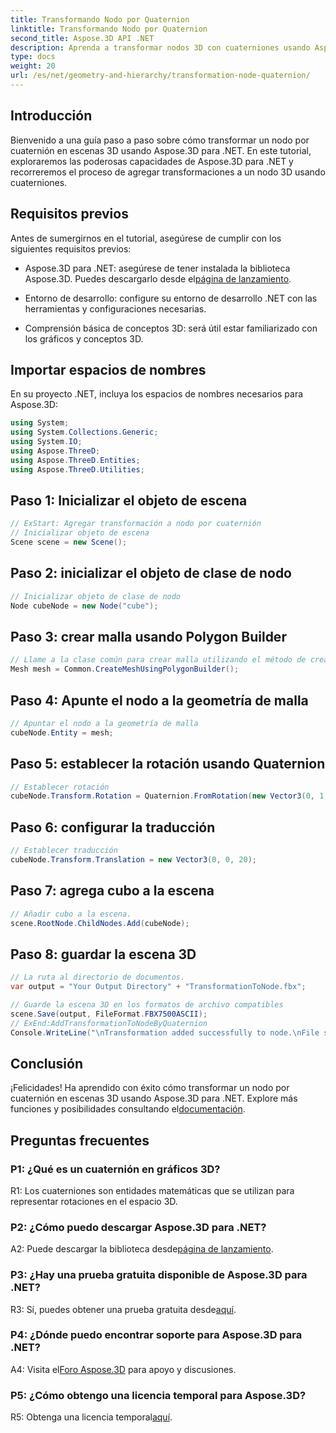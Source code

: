 ```yaml
---
title: Transformando Nodo por Quaternion
linktitle: Transformando Nodo por Quaternion
second_title: Aspose.3D API .NET
description: Aprenda a transformar nodos 3D con cuaterniones usando Aspose.3D para .NET. Guía paso a paso para principiantes.
type: docs
weight: 20
url: /es/net/geometry-and-hierarchy/transformation-node-quaternion/
---
```

## Introducción

Bienvenido a una guía paso a paso sobre cómo transformar un nodo por cuaternión en escenas 3D usando Aspose.3D para .NET. En este tutorial, exploraremos las poderosas capacidades de Aspose.3D para .NET y recorreremos el proceso de agregar transformaciones a un nodo 3D usando cuaterniones.

## Requisitos previos

Antes de sumergirnos en el tutorial, asegúrese de cumplir con los siguientes requisitos previos:

-  Aspose.3D para .NET: asegúrese de tener instalada la biblioteca Aspose.3D. Puedes descargarlo desde el[página de lanzamiento](https://releases.aspose.com/3d/net/).

- Entorno de desarrollo: configure su entorno de desarrollo .NET con las herramientas y configuraciones necesarias.

- Comprensión básica de conceptos 3D: será útil estar familiarizado con los gráficos y conceptos 3D.

## Importar espacios de nombres

En su proyecto .NET, incluya los espacios de nombres necesarios para Aspose.3D:

```csharp
using System;
using System.Collections.Generic;
using System.IO;
using Aspose.ThreeD;
using Aspose.ThreeD.Entities;
using Aspose.ThreeD.Utilities;
```

## Paso 1: Inicializar el objeto de escena

```csharp
// ExStart: Agregar transformación a nodo por cuaternión
// Inicializar objeto de escena
Scene scene = new Scene();
```

## Paso 2: inicializar el objeto de clase de nodo

```csharp
// Inicializar objeto de clase de nodo
Node cubeNode = new Node("cube");
```

## Paso 3: crear malla usando Polygon Builder

```csharp
// Llame a la clase común para crear malla utilizando el método de creación de polígonos para establecer una instancia de malla
Mesh mesh = Common.CreateMeshUsingPolygonBuilder();
```

## Paso 4: Apunte el nodo a la geometría de malla

```csharp
// Apuntar el nodo a la geometría de malla
cubeNode.Entity = mesh;
```

## Paso 5: establecer la rotación usando Quaternion

```csharp
// Establecer rotación
cubeNode.Transform.Rotation = Quaternion.FromRotation(new Vector3(0, 1, 0), new Vector3(0.3, 0.5, 0.1));            
```

## Paso 6: configurar la traducción

```csharp
// Establecer traducción
cubeNode.Transform.Translation = new Vector3(0, 0, 20);            
```

## Paso 7: agrega cubo a la escena

```csharp
// Añadir cubo a la escena.
scene.RootNode.ChildNodes.Add(cubeNode);
```

## Paso 8: guardar la escena 3D

```csharp
// La ruta al directorio de documentos.
var output = "Your Output Directory" + "TransformationToNode.fbx";

// Guarde la escena 3D en los formatos de archivo compatibles
scene.Save(output, FileFormat.FBX7500ASCII);
// ExEnd:AddTransformationToNodeByQuaternion
Console.WriteLine("\nTransformation added successfully to node.\nFile saved at " + output);
```

## Conclusión

 ¡Felicidades! Ha aprendido con éxito cómo transformar un nodo por cuaternión en escenas 3D usando Aspose.3D para .NET. Explore más funciones y posibilidades consultando el[documentación](https://reference.aspose.com/3d/net/).

## Preguntas frecuentes

### P1: ¿Qué es un cuaternión en gráficos 3D?

R1: Los cuaterniones son entidades matemáticas que se utilizan para representar rotaciones en el espacio 3D.

### P2: ¿Cómo puedo descargar Aspose.3D para .NET?

 A2: Puede descargar la biblioteca desde[página de lanzamiento](https://releases.aspose.com/3d/net/).

### P3: ¿Hay una prueba gratuita disponible de Aspose.3D para .NET?

 R3: Sí, puedes obtener una prueba gratuita desde[aquí](https://releases.aspose.com/).

### P4: ¿Dónde puedo encontrar soporte para Aspose.3D para .NET?

 A4: Visita el[Foro Aspose.3D](https://forum.aspose.com/c/3d/18) para apoyo y discusiones.

### P5: ¿Cómo obtengo una licencia temporal para Aspose.3D?

 R5: Obtenga una licencia temporal[aquí](https://purchase.aspose.com/temporary-license/).

